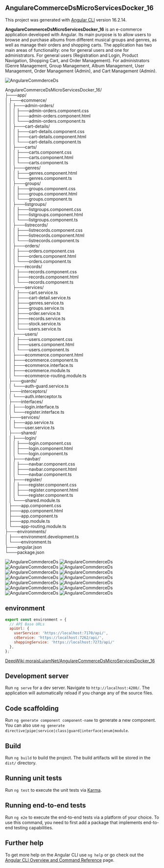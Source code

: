 ## AngulareCommerceDsMicroServicesDocker_16
This project was generated with [Angular CLI](https://github.com/angular/angular-cli) version 16.2.14.

**AngulareCommerceDsMicroServicesDocker_16** is an e-commerce application developed with Angular. Its main purpose is to allow users to browse and purchase albums from different musical groups and genres, as well as manage their orders and shopping carts. The application has two main areas of functionality: one for general users and one for administrators. For general users (Registration and Login, Product Navigation, Shopping Cart, and Order Management). For administrators (Genre Management, Group Management, Album Management, User Management, Order Management (Admin), and Cart Management (Admin). 

![AngulareCommderceDs](img/UML.png)

AngulareCommerceDsMicroServicesDocker_16/  
├───app/  
│   ├───ecommerce/  
│   │   ├───admin-orders/  
│   │   │   ├───admin-orders.component.css  
│   │   │   ├───admin-orders.component.html  
│   │   │   └───admin-orders.component.ts  
│   │   ├───cart-details/  
│   │   │   ├───cart-details.component.css  
│   │   │   ├───cart-details.component.html  
│   │   │   └───cart-details.component.ts  
│   │   ├───carts/  
│   │   │   ├───carts.component.css  
│   │   │   ├───carts.component.html  
│   │   │   └───carts.component.ts  
│   │   ├───genres/  
│   │   │   ├───genres.component.html  
│   │   │   └───genres.component.ts  
│   │   ├───groups/  
│   │   │   ├───groups.component.css  
│   │   │   ├───groups.component.html    
│   │   │   └───groups.component.ts  
│   │   ├───listgroups/  
│   │   │   ├───listgroups.component.css  
│   │   │   ├───listgroups.component.html    
│   │   │   └───listgroups.component.ts  
│   │   ├───listrecords/  
│   │   │   ├───listrecords.component.css  
│   │   │   ├───listrecords.component.html     
│   │   │   └───listrecords.component.ts  
│   │   ├───orders/  
│   │   │   ├───orders.component.css  
│   │   │   ├───orders.component.html    
│   │   │   └───orders.component.ts  
│   │   ├───records/  
│   │   │   ├───records.component.css  
│   │   │   ├───records.component.html  
│   │   │   └───records.component.ts  
│   │   ├───services/  
│   │   │   ├───cart.service.ts  
│   │   │   ├───cart-detail.service.ts  
│   │   │   ├───genres.service.ts  
│   │   │   ├───groups.service.ts  
│   │   │   ├───order.service.ts  
│   │   │   ├───records.service.ts  
│   │   │   ├───stock.service.ts  
│   │   │   └───users.service.ts  
│   │   ├───users/  
│   │   │   ├───users.component.css  
│   │   │   ├───users.component.html    
│   │   │   └───users.component.ts  
│   │   ├───ecommerce.component.html  
│   │   ├───ecommerce.component.ts  
│   │   ├───ecommerce.interface.ts  
│   │   ├───ecommerce.module.ts  
│   │   └───ecommerce-routing.module.ts  
│   ├───guards/  
│   │   └───auth-guard.service.ts    
│   ├───interceptors/  
│   │   └───auth.interceptor.ts  
│   ├───interfaces/  
│   │   ├───login.interface.ts  
│   │   └───register.interface.ts  
│   ├───services/  
│   │   ├───app.service.ts  
│   │   └───user.service.ts  
│   ├───shared/  
│   │   ├───login/  
│   │   │   ├───login.component.css  
│   │   │   ├───login.component.html  
│   │   │   └───login.component.ts  
│   │   ├───navbar/  
│   │   │   ├───navbar.component.css   
│   │   │   ├───navbar.component.html      
│   │   │   └───navbar.component.ts    
│   │   ├───register/  
│   │   │   ├───register.component.css  
│   │   │   ├───register.component.html  
│   │   │   └───register.component.ts  
│   │   └───shared.module.ts  
│   ├───app.component.css  
│   ├───app.component.html    
│   ├───app.component.ts  
│   ├───app.module.ts  
│   └───app-routing.module.ts  
├───environments/  
│   ├───environment.development.ts  
│   └───environment.ts  
├───angular.json  
└───package.json  

![AngulareCommderceDs](img/00.png)
![AngulareCommderceDs](img/01.png)
![AngulareCommderceDs](img/02.png)
![AngulareCommderceDs](img/03.png)
![AngulareCommderceDs](img/04.png)
![AngulareCommderceDs](img/05.png)
![AngulareCommderceDs](img/06.png)
![AngulareCommderceDs](img/07.png)
![AngulareCommderceDs](img/08.png)
![AngulareCommderceDs](img/09.png)
![AngulareCommderceDs](img/10.png)
![AngulareCommderceDs](img/11.png)
![AngulareCommderceDs](img/12.png)
![AngulareCommderceDs](img/13.png)

## environment

```javascript
export const environment = {
  // API Base URLs
  apiUrl: {
    userService: 'https://localhost:7170/api/',
    cdService: 'https://localhost:7262/api/',
    shoppingService: 'https://localhost:7273/api/'
  },
};

```

[DeepWiki moraisLuismNet/AngulareCommerceDsMicroServicesDocker_16](https://deepwiki.com/moraisLuismNet/AngulareCommerceDsMicroServicesDocker_16)


## Development server

Run `ng serve` for a dev server. Navigate to `http://localhost:4200/`. The application will automatically reload if you change any of the source files.

## Code scaffolding

Run `ng generate component component-name` to generate a new component. You can also use `ng generate directive|pipe|service|class|guard|interface|enum|module`.

## Build

Run `ng build` to build the project. The build artifacts will be stored in the `dist/` directory.

## Running unit tests

Run `ng test` to execute the unit tests via [Karma](https://karma-runner.github.io).

## Running end-to-end tests

Run `ng e2e` to execute the end-to-end tests via a platform of your choice. To use this command, you need to first add a package that implements end-to-end testing capabilities.

## Further help

To get more help on the Angular CLI use `ng help` or go check out the [Angular CLI Overview and Command Reference](https://angular.io/cli) page.

